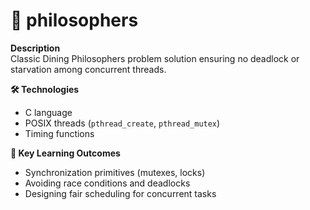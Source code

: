 # 🤔 philosophers

**Description**  
Classic Dining Philosophers problem solution ensuring no deadlock or starvation among concurrent threads.

**🛠️ Technologies**  
- C language  
- POSIX threads (`pthread_create`, `pthread_mutex`)  
- Timing functions  

**🎯 Key Learning Outcomes**  
- Synchronization primitives (mutexes, locks)  
- Avoiding race conditions and deadlocks  
- Designing fair scheduling for concurrent tasks
